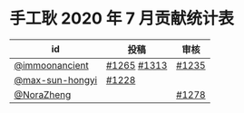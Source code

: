 # 手工耿 2020 年 7 月贡献统计表

| id | 投稿 | 审核 |
| -- | --- | --- |
| [@immoonancient](https://github.com/immoonancient) | [#1265](/../../issues/1265) [#1313](/../../issues/1313) | [#1235](/../../issues/1235) |
| [@max-sun-hongyi](https://github.com/max-sun-hongyi) | [#1228](/../../issues/1228) | |
| [@NoraZheng](https://github.com/NoraZheng) | | [#1278](/../../issues/1278) |